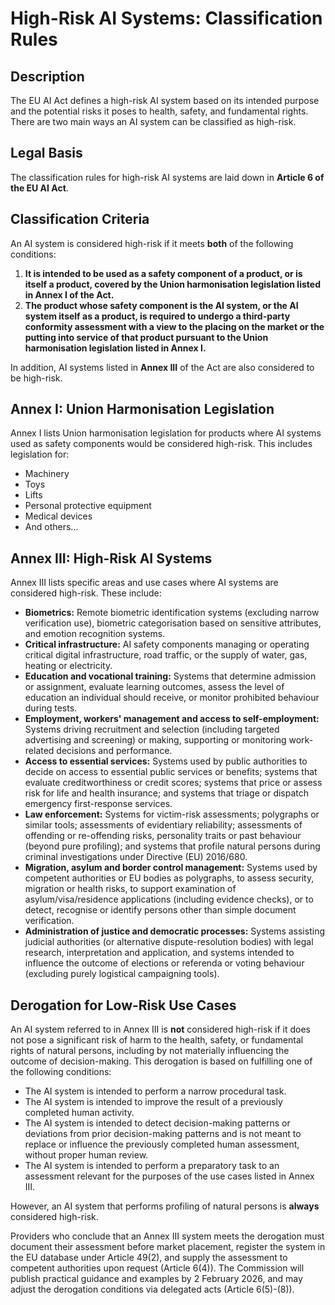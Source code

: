 # High-Risk AI Systems: Classification Rules

## Description

The EU AI Act defines a high-risk AI system based on its intended purpose and the potential risks it poses to health, safety, and fundamental rights. There are two main ways an AI system can be classified as high-risk.

## Legal Basis

The classification rules for high-risk AI systems are laid down in **Article 6 of the EU AI Act**.

## Classification Criteria

An AI system is considered high-risk if it meets **both** of the following conditions:

1.  **It is intended to be used as a safety component of a product, or is itself a product, covered by the Union harmonisation legislation listed in Annex I of the Act.**
2.  **The product whose safety component is the AI system, or the AI system itself as a product, is required to undergo a third-party conformity assessment with a view to the placing on the market or the putting into service of that product pursuant to the Union harmonisation legislation listed in Annex I.**

In addition, AI systems listed in **Annex III** of the Act are also considered to be high-risk.

## Annex I: Union Harmonisation Legislation

Annex I lists Union harmonisation legislation for products where AI systems used as safety components would be considered high-risk. This includes legislation for:

*   Machinery
*   Toys
*   Lifts
*   Personal protective equipment
*   Medical devices
*   And others...

## Annex III: High-Risk AI Systems

Annex III lists specific areas and use cases where AI systems are considered high-risk. These include:

*   **Biometrics:** Remote biometric identification systems (excluding narrow verification use), biometric categorisation based on sensitive attributes, and emotion recognition systems.
*   **Critical infrastructure:** AI safety components managing or operating critical digital infrastructure, road traffic, or the supply of water, gas, heating or electricity.
*   **Education and vocational training:** Systems that determine admission or assignment, evaluate learning outcomes, assess the level of education an individual should receive, or monitor prohibited behaviour during tests.
*   **Employment, workers' management and access to self-employment:** Systems driving recruitment and selection (including targeted advertising and screening) or making, supporting or monitoring work-related decisions and performance.
*   **Access to essential services:** Systems used by public authorities to decide on access to essential public services or benefits; systems that evaluate creditworthiness or credit scores; systems that price or assess risk for life and health insurance; and systems that triage or dispatch emergency first-response services.
*   **Law enforcement:** Systems for victim-risk assessments; polygraphs or similar tools; assessments of evidentiary reliability; assessments of offending or re-offending risks, personality traits or past behaviour (beyond pure profiling); and systems that profile natural persons during criminal investigations under Directive (EU) 2016/680.
*   **Migration, asylum and border control management:** Systems used by competent authorities or EU bodies as polygraphs, to assess security, migration or health risks, to support examination of asylum/visa/residence applications (including evidence checks), or to detect, recognise or identify persons other than simple document verification.
*   **Administration of justice and democratic processes:** Systems assisting judicial authorities (or alternative dispute-resolution bodies) with legal research, interpretation and application, and systems intended to influence the outcome of elections or referenda or voting behaviour (excluding purely logistical campaigning tools).

## Derogation for Low-Risk Use Cases

An AI system referred to in Annex III is **not** considered high-risk if it does not pose a significant risk of harm to the health, safety, or fundamental rights of natural persons, including by not materially influencing the outcome of decision-making. This derogation is based on fulfilling one of the following conditions:

*   The AI system is intended to perform a narrow procedural task.
*   The AI system is intended to improve the result of a previously completed human activity.
*   The AI system is intended to detect decision-making patterns or deviations from prior decision-making patterns and is not meant to replace or influence the previously completed human assessment, without proper human review.
*   The AI system is intended to perform a preparatory task to an assessment relevant for the purposes of the use cases listed in Annex III.

However, an AI system that performs profiling of natural persons is **always** considered high-risk.

Providers who conclude that an Annex III system meets the derogation must document their assessment before market placement, register the system in the EU database under Article 49(2), and supply the assessment to competent authorities upon request (Article 6(4)). The Commission will publish practical guidance and examples by 2 February 2026, and may adjust the derogation conditions via delegated acts (Article 6(5)-(8)).

